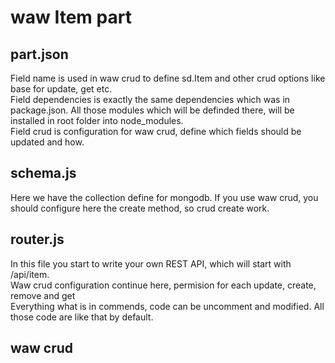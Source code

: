 # waw Item part

## part.json
Field name is used in waw crud to define sd.Item and other crud options like base for update, get etc.<br>
Field dependencies is exactly the same dependencies which was in package.json. All those modules which will be definded there, will be installed in root folder into node_modules.<br>
Field crud is configuration for waw crud, define which fields should be updated and how.

## schema.js
Here we have the collection define for mongodb. If you use waw crud, you should configure here the create method, so crud create work.

## router.js
In this file you start to write your own REST API, which will start with /api/item.<br>
Waw crud configuration continue here, permision for each update, create, remove and get<br>
Everything what is in commends, code can be uncomment and modified. All those code are like that by default.

## waw crud